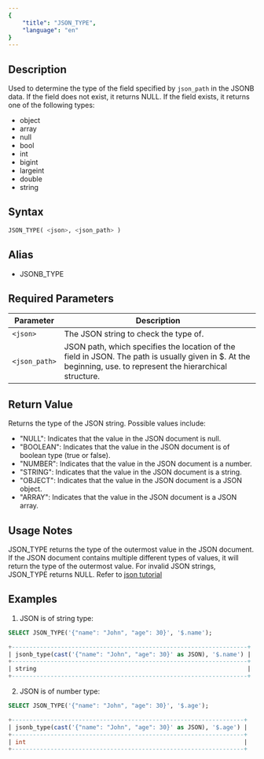 ```yaml
---
{
    "title": "JSON_TYPE",
    "language": "en"
}
---
```


<!-- 
Licensed to the Apache Software Foundation (ASF) under one
or more contributor license agreements.  See the NOTICE file
distributed with this work for additional information
regarding copyright ownership.  The ASF licenses this file
to you under the Apache License, Version 2.0 (the
"License"); you may not use this file except in compliance
with the License.  You may obtain a copy of the License at

  http://www.apache.org/licenses/LICENSE-2.0

Unless required by applicable law or agreed to in writing,
software distributed under the License is distributed on an
"AS IS" BASIS, WITHOUT WARRANTIES OR CONDITIONS OF ANY
KIND, either express or implied.  See the License for the
specific language governing permissions and limitations
under the License.
-->

## Description

Used to determine the type of the field specified by `json_path` in the JSONB data. If the field does not exist, it returns NULL. If the field exists, it returns one of the following types:

- object
- array
- null
- bool
- int
- bigint
- largeint
- double
- string

## Syntax

```sql
JSON_TYPE( <json>, <json_path> )
```

## Alias

- JSONB_TYPE

## Required Parameters


| Parameter | Description |
|------|------|
| `<json>` | The JSON string to check the type of. |
| `<json_path>` | JSON path, which specifies the location of the field in JSON. The path is usually given in $. At the beginning, use. to represent the hierarchical structure. |


## Return Value
Returns the type of the JSON string. Possible values include:
- "NULL": Indicates that the value in the JSON document is null.
- "BOOLEAN": Indicates that the value in the JSON document is of boolean type (true or false).
- "NUMBER": Indicates that the value in the JSON document is a number.
- "STRING": Indicates that the value in the JSON document is a string.
- "OBJECT": Indicates that the value in the JSON document is a JSON object.
- "ARRAY": Indicates that the value in the JSON document is a JSON array.

## Usage Notes

JSON_TYPE returns the type of the outermost value in the JSON document. If the JSON document contains multiple different types of values, it will return the type of the outermost value. For invalid JSON strings, JSON_TYPE returns NULL. Refer to [json tutorial](../../../basic-element/sql-data-types/semi-structured/JSON)

## Examples
1. JSON is of string type:

```sql
SELECT JSON_TYPE('{"name": "John", "age": 30}', '$.name');
```

```sql
+-------------------------------------------------------------------+
| jsonb_type(cast('{"name": "John", "age": 30}' as JSON), '$.name') |
+-------------------------------------------------------------------+
| string                                                            |
+-------------------------------------------------------------------+
```

2. JSON is of number type:

```sql
SELECT JSON_TYPE('{"name": "John", "age": 30}', '$.age');
```

```sql
+------------------------------------------------------------------+
| jsonb_type(cast('{"name": "John", "age": 30}' as JSON), '$.age') |
+------------------------------------------------------------------+
| int                                                              |
+------------------------------------------------------------------+
```

